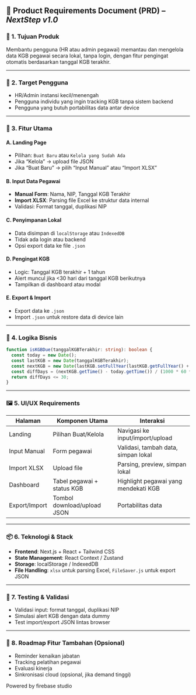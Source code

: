 ## 📘 Product Requirements Document (PRD) – *NextStep v1.0*

### 🧭 1. **Tujuan Produk**
Membantu pengguna (HR atau admin pegawai) memantau dan mengelola data KGB pegawai secara lokal, tanpa login, dengan fitur pengingat otomatis berdasarkan tanggal KGB terakhir.

---

### 👥 2. **Target Pengguna**
- HR/Admin instansi kecil/menengah
- Pengguna individu yang ingin tracking KGB tanpa sistem backend
- Pengguna yang butuh portabilitas data antar device

---

### 🧩 3. **Fitur Utama**

#### A. **Landing Page**
- Pilihan: `Buat Baru` atau `Kelola yang Sudah Ada`
- Jika “Kelola” → upload file JSON
- Jika “Buat Baru” → pilih “Input Manual” atau “Import XLSX”

#### B. **Input Data Pegawai**
- **Manual Form**: Nama, NIP, Tanggal KGB Terakhir
- **Import XLSX**: Parsing file Excel ke struktur data internal
- Validasi: Format tanggal, duplikasi NIP

#### C. **Penyimpanan Lokal**
- Data disimpan di `localStorage` atau `IndexedDB`
- Tidak ada login atau backend
- Opsi export data ke file `.json`

#### D. **Pengingat KGB**
- Logic: Tanggal KGB terakhir + 1 tahun
- Alert muncul jika <30 hari dari tanggal KGB berikutnya
- Tampilkan di dashboard atau modal

#### E. **Export & Import**
- Export data ke `.json`
- Import `.json` untuk restore data di device lain

---

### 🧠 4. **Logika Bisnis**

```ts
function isKGBDue(tanggalKGBTerakhir: string): boolean {
  const today = new Date();
  const lastKGB = new Date(tanggalKGBTerakhir);
  const nextKGB = new Date(lastKGB.setFullYear(lastKGB.getFullYear() + 1));
  const diffDays = (nextKGB.getTime() - today.getTime()) / (1000 * 60 * 60 * 24);
  return diffDays <= 30;
}
```

---

### 🖼️ 5. **UI/UX Requirements**

| Halaman         | Komponen Utama                          | Interaksi                                                                 |
|------------------|------------------------------------------|---------------------------------------------------------------------------|
| Landing          | Pilihan Buat/Kelola                      | Navigasi ke input/import/upload                                           |
| Input Manual     | Form pegawai                             | Validasi, tambah data, simpan lokal                                       |
| Import XLSX      | Upload file                              | Parsing, preview, simpan lokal                                            |
| Dashboard        | Tabel pegawai + status KGB               | Highlight pegawai yang mendekati KGB                                      |
| Export/Import    | Tombol download/upload JSON              | Portabilitas data                                                         |

---

### 📦 6. **Teknologi & Stack**

- **Frontend**: Next.js + React + Tailwind CSS
- **State Management**: React Context / Zustand
- **Storage**: localStorage / IndexedDB
- **File Handling**: `xlsx` untuk parsing Excel, `FileSaver.js` untuk export JSON

---

### 🧪 7. **Testing & Validasi**

- Validasi input: format tanggal, duplikasi NIP
- Simulasi alert KGB dengan data dummy
- Test import/export JSON lintas browser

---

### 🚀 8. **Roadmap Fitur Tambahan (Opsional)**
- Reminder kenaikan jabatan
- Tracking pelatihan pegawai
- Evaluasi kinerja
- Sinkronisasi cloud (opsional, jika demand tinggi)


Powered by firebase studio
